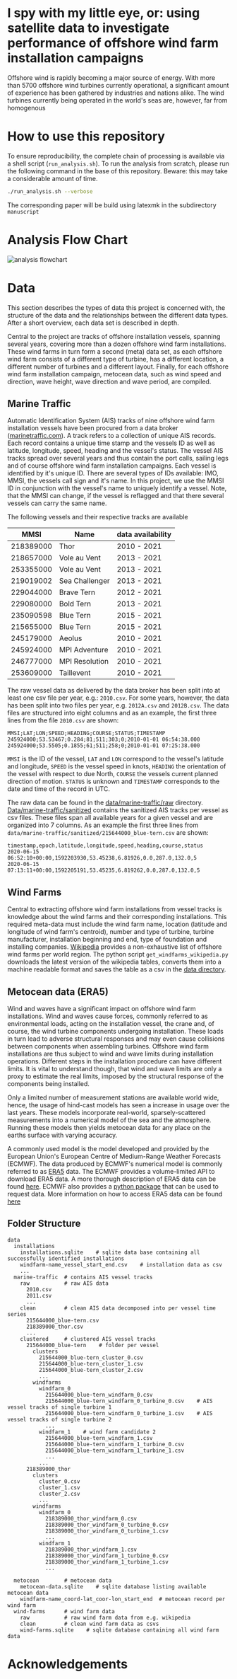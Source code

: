 # I spy with my little eye, or: using satellite data to investigate performance of offshore wind farm installation campaigns

Offshore wind is rapidly becoming a major source of energy. With more than 5700 offshore wind turbines currently
operational, a significant amount of experience has been gathered by industries and nations alike. The wind turbines
currently being operated in the world's seas are, however, far from homogenous 

# How to use this repository

To ensure reproducibility, the complete chain of processing is available via a shell script (`run_analysis.sh`). 
To run the analysis from scratch, please run the following command in the base of this repository. Beware: 
this may take a considerable amount of time.

```bash
./run_analysis.sh --verbose
```

The corresponding paper will be build using latexmk in the subdirectory `manuscript`

# Analysis Flow Chart

![analysis flowchart](manuscript/figures/analysis_flowchart.svg)

# Data 

This section describes the types of data this project is concerned with, the structure of the data and the
relationships between the different data types. After a short overview, each data set is described in depth. 

Central to the project are tracks of offshore installation vessels, spanning several years, covering more than a
dozen offshore wind farm installations. These wind farms in turn form a second (meta) data set, as each offshore
wind farm consists of a different type of turbine, has a different location, a different number of turbines and 
a different layout. Finally, for each offshore wind farm installation campaign, metocean data, such as wind speed
and direction, wave height, wave direction and wave period, are compiled.

## Marine Traffic
Automatic Identification System (AIS) tracks of nine offshore wind farm installation vessels have been procured
from a data broker ([marinetraffic.com](https://marinetraffic.com)). 
A track refers to a collection of unique AIS records. Each record contains a unique time stamp and the vessels 
ID as well as latitude, longitude, speed, heading and the vessel's status. 
The vessel AIS tracks spread over several years and thus contain the port calls, sailing legs and of course 
offshore wind farm installation campaigns. 
Each vessel is identified by it's unique ID. There are several types of IDs available: IMO, MMSI, the vessels 
call sign and it's name. In this project, we use the MMSI ID in conjunction with the vessel's name to uniquely identify a vessel. 
Note, that the MMSI can change, if the  vessel is reflagged and that there several vessels can carry the same name. 

The following vessels and their respective tracks are available

| MMSI      | Name           | data availability |
| --------- | -------------- | ----------------- |
| 218389000 | Thor           | 2010 - 2021       |
| 218657000 | Vole au Vent   | 2013 - 2021       |
| 253355000 | Vole au Vent   | 2013 - 2021       |
| 219019002 | Sea Challenger | 2013 - 2021       |
| 229044000 | Brave Tern     | 2012 - 2021       |
| 229080000 | Bold Tern      | 2013 - 2021       |
| 235090598 | Blue Tern      | 2015 - 2021       |
| 215655000 | Blue Tern      | 2015 - 2021       |
| 245179000 | Aeolus         | 2010 - 2021       |
| 245924000 | MPI Adventure  | 2010 - 2021       |
| 246777000 | MPI Resolution | 2010 - 2021       |
| 253609000 | Taillevent     | 2010 - 2021       |
 
The raw vessel data as delivered by the data broker has been split into at least one csv file per year, 
e.g.: `2010.csv`. For some years, however, the data has been split into two files per year, e.g. `2012A.csv` and `2012B.csv`. 
The data files are structured into eight columns and as an example, the first three lines from the file `2010.csv` are shown:

```
MMSI;LAT;LON;SPEED;HEADING;COURSE;STATUS;TIMESTAMP
245924000;53.53467;0.284;81;511;303;0;2010-01-01 06:54:38.000
245924000;53.5505;0.1855;61;511;258;0;2010-01-01 07:25:38.000
```

`MMSI` is the ID of the vessel, `LAT` and `LON` correspond to the vessel's latitude and longitude, 
`SPEED` is the vessel speed in knots, `HEADING` the orientation of the vessel with respect to due North,
`COURSE` the vessels current planned direction of motion. `STATUS` is unknown and `TIMESTAMP` corresponds to the
date and time of the record in UTC.

The raw data can be found in the [data/marine-traffic/raw](data/marine-traffic/raw) directory.
[Data/marine-traffic/sanitized](data/marine-traffic/sanitized) contains the sanitized AIS tracks per vessel as 
csv files. These files span all available years for a given vessel and are organized into 7 columns. As an 
example the first three lines from `data/marine-traffic/sanitized/215644000_blue-tern.csv` are shown:

```
timestamp,epoch,latitude,longitude,speed,heading,course,status
2020-06-15 06:52:10+00:00,1592203930,53.45238,6.81926,0.0,287.0,132.0,5
2020-06-15 07:13:11+00:00,1592205191,53.45235,6.819262,0.0,287.0,132.0,5
```

## Wind Farms

Central to extracting offshore wind farm installations from vessel tracks is knowledge about the wind farms and their
corresponding installations. This required meta-data must include the wind farm name, location 
(latitude and longitude of wind farm's centroid), number and type of turbine, turbine manufacturer, installation 
beginning and end, type of foundation and installing companies. 
[Wikipedia](https://de.wikipedia.org/wiki/Liste_der_Offshore-Windparks) provides a non-exhaustive list of 
offshore wind farms per world region. The python script `get_windfarms_wikipedia.py` downloads the latest version
of the wikipedia tables, converts them into a machine readable format and saves the table as a csv in the [data directory](data/windfarms/windfarms.csv). 

## Metocean data (ERA5)

Wind and waves have a significant impact on offshore wind farm installations. Wind and waves cause forces, commonly
referred to as environmental loads, acting on the installation vessel, the crane and, of course, the wind turbine components 
undergoing installation. These loads in turn lead to adverse structural responses and may even cause
collisions between components when assembling turbines. Offshore wind farm installations are thus subject to 
wind and wave limits during installation operations. Different steps in the installation procedure can have
different limits. It is vital to understand though, that wind and wave limits are only a proxy to estimate the real 
limits, imposed by the structural response of the components being installed. 

Only a limited number of measurement stations are available world wide, hence, the usage of hind-cast models
has seen a increase in usage over the last years. These models incorporate real-world, sparsely-scattered measurements
into a numerical model of the sea and the atmosphere. Running these models then yields metocean data for any place 
on the earths surface with varying accuracy. 

A commonly used model is the model developed and provided by the European Union's European Centre of Medium-Range Weather Forecasts
(ECMWF). The data produced by ECMWF's numerical model is commonly referred to as
[ERA5](https://www.ecmwf.int/en/forecasts/datasets/reanalysis-datasets/era5) data. The ECMWF provides a volume-limited
API to download ERA5 data. A more thorough description of ERA5 data can be found 
[here](https://confluence.ecmwf.int/display/CKB/The+family+of+ERA5+datasets). ECMWF also provides a 
[python package](https://cds.climate.copernicus.eu/api-how-to) that can be used to request data. 
More information on how to access ERA5 data can be found [here](https://confluence.ecmwf.int/display/CKB/How+to+download+ERA5)

## Folder Structure

```
data
  installations
    installations.sqlite    # sqlite data base containing all successfully identified installations
    windfarm-name_vessel_start_end.csv    # installation data as csv
    ...
  marine-traffic  # contains AIS vessel tracks
    raw           # raw AIS data
      2010.csv
      2011.csv
      ...
    clean         # clean AIS data decomposed into per vessel time series
      215644000_blue-tern.csv
      218389000_thor.csv
      ...
    clustered     # clustered AIS vessel tracks
      215644000_blue-tern    # folder per vessel
        clusters
          215644000_blue-tern_cluster_0.csv
          215644000_blue-tern_cluster_1.csv
          215644000_blue-tern_cluster_2.csv
          ...
        windfarms
          windfarm_0
            215644000_blue-tern_windfarm_0.csv
            215644000_blue-tern_windfarm_0_turbine_0.csv    # AIS vessel tracks of single turbine 1
            215644000_blue-tern_windfarm_0_turbine_1.csv    # AIS vessel tracks of single turbine 2
            ...
          windfarm_1    # wind farm candidate 2
            215644000_blue-tern_windfarm_1.csv
            215644000_blue-tern_windfarm_1_turbine_0.csv
            215644000_blue-tern_windfarm_1_turbine_1.csv
            ...
          ...
      218389000_thor
        clusters
          cluster_0.csv
          cluster_1.csv
          cluster_2.csv
          ...
        windfarms
          windfarm_0
            218389000_thor_windfarm_0.csv
            218389000_thor_windfarm_0_turbine_0.csv
            218389000_thor_windfarm_0_turbine_1.csv
            ...
          windfarm_1
            218389000_thor_windfarm_1.csv
            218389000_thor_windfarm_1_turbine_0.csv
            218389000_thor_windfarm_1_turbine_1.csv
            ...

  metocean        # metocean data
    metocean-data.sqlite    # sqlite database listing available metocean data
    windfarm-name_coord-lat_coor-lon_start_end  # metocean record per wind farm 
  wind-farms      # wind farm data
    raw           # raw wind farm data from e.g. wikipedia
    clean         # clean wind farm data as csvs
    wind-farms.sqlite    # sqlite database containing all wind farm data
```

# Acknowledgements



